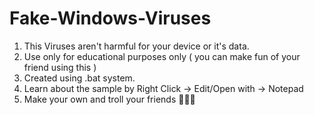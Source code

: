 # Fake-Windows-Viruses

1. This Viruses aren't harmful for your device or it's data.
2. Use only for educational purposes only ( you can make fun of your friend using this )
3. Created using .bat system.
4. Learn about the sample by Right Click -> Edit/Open with -> Notepad
5. Make your own and troll your friends 👊🏻🔥
